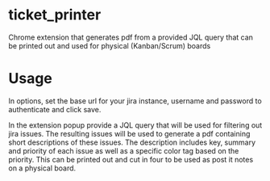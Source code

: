 # ticket_printer

Chrome extension that generates pdf from a provided JQL query that can be printed out and used for physical (Kanban/Scrum) boards

# Usage 

In options, set the base url for your jira instance, username and password to authenticate and click save. 

In the extension popup provide a JQL query that will be used for filtering out jira issues. The resulting issues will be used to generate a pdf containing short
descriptions of these issues. The description includes key, summary and priority of each issue as well as a specific color tag based on the priority. 
This can be printed out and cut in four to be used as post it notes on a physical board.

